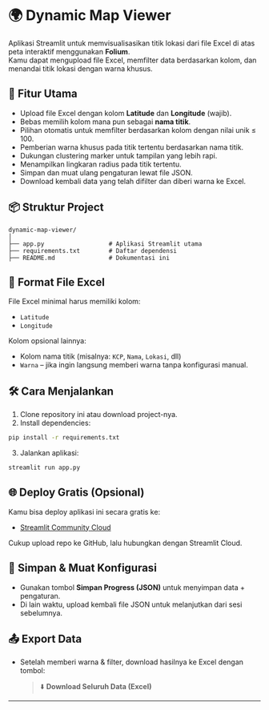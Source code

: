 # 🌍 Dynamic Map Viewer

Aplikasi Streamlit untuk memvisualisasikan titik lokasi dari file Excel di atas peta interaktif menggunakan **Folium**.  
Kamu dapat mengupload file Excel, memfilter data berdasarkan kolom, dan menandai titik lokasi dengan warna khusus.

## 🚀 Fitur Utama

- Upload file Excel dengan kolom **Latitude** dan **Longitude** (wajib).
- Bebas memilih kolom mana pun sebagai **nama titik**.
- Pilihan otomatis untuk memfilter berdasarkan kolom dengan nilai unik ≤ 100.
- Pemberian warna khusus pada titik tertentu berdasarkan nama titik.
- Dukungan clustering marker untuk tampilan yang lebih rapi.
- Menampilkan lingkaran radius pada titik tertentu.
- Simpan dan muat ulang pengaturan lewat file JSON.
- Download kembali data yang telah difilter dan diberi warna ke Excel.

## 📦 Struktur Project

```
dynamic-map-viewer/
│
├── app.py                  # Aplikasi Streamlit utama
├── requirements.txt        # Daftar dependensi
├── README.md               # Dokumentasi ini

```

## 📁 Format File Excel

File Excel minimal harus memiliki kolom:

- `Latitude`
- `Longitude`

Kolom opsional lainnya:
- Kolom nama titik (misalnya: `KCP`, `Nama`, `Lokasi`, dll)
- `Warna` – jika ingin langsung memberi warna tanpa konfigurasi manual.

## 🛠 Cara Menjalankan

1. Clone repository ini atau download project-nya.
2. Install dependencies:

```bash
pip install -r requirements.txt
```

3. Jalankan aplikasi:

```bash
streamlit run app.py
```

## 🌐 Deploy Gratis (Opsional)

Kamu bisa deploy aplikasi ini secara gratis ke:
- [Streamlit Community Cloud](https://streamlit.io/cloud)

Cukup upload repo ke GitHub, lalu hubungkan dengan Streamlit Cloud.

## 📄 Simpan & Muat Konfigurasi

- Gunakan tombol **Simpan Progress (JSON)** untuk menyimpan data + pengaturan.
- Di lain waktu, upload kembali file JSON untuk melanjutkan dari sesi sebelumnya.

## 📤 Export Data

- Setelah memberi warna & filter, download hasilnya ke Excel dengan tombol:

  > ⬇️ **Download Seluruh Data (Excel)**

---
